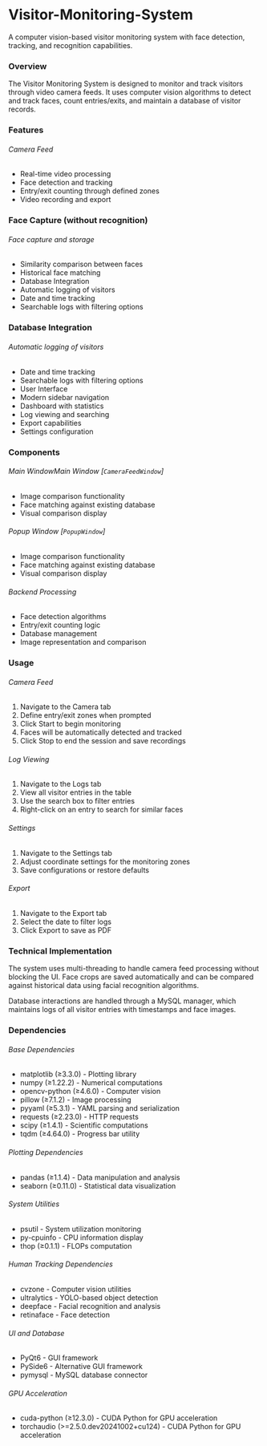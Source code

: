 # Visitor-Monitoring-System
A computer vision-based visitor monitoring system with face detection, tracking, and recognition capabilities.

### Overview
The Visitor Monitoring System is designed to monitor and track visitors through video camera feeds. It uses computer vision algorithms to detect and track faces, count entries/exits, and maintain a database of visitor records.

### Features
###### Camera Feed

- Real-time video processing
- Face detection and tracking
- Entry/exit counting through defined zones
- Video recording and export

### Face Capture (without recognition)
###### Face capture and storage

- Similarity comparison between faces
- Historical face matching
- Database Integration
- Automatic logging of visitors
- Date and time tracking
- Searchable logs with filtering options

### Database Integration
###### Automatic logging of visitors

- Date and time tracking
- Searchable logs with filtering options
- User Interface
- Modern sidebar navigation
- Dashboard with statistics
- Log viewing and searching
- Export capabilities
- Settings configuration

### Components
###### Main WindowMain Window [`CameraFeedWindow`]
- Image comparison functionality
- Face matching against existing database
- Visual comparison display

###### Popup Window [`PopupWindow`]
- Image comparison functionality
- Face matching against existing database
- Visual comparison display

###### Backend Processing
- Face detection algorithms
- Entry/exit counting logic
- Database management
- Image representation and comparison

### Usage
###### Camera Feed
1. Navigate to the Camera tab
2. Define entry/exit zones when prompted
3. Click Start to begin monitoring
4. Faces will be automatically detected and tracked
5. Click Stop to end the session and save recordings

###### Log Viewing
1. Navigate to the Logs tab
2. View all visitor entries in the table
3. Use the search box to filter entries
4. Right-click on an entry to search for similar faces

###### Settings
1. Navigate to the Settings tab
2. Adjust coordinate settings for the monitoring zones
3. Save configurations or restore defaults

###### Export
1. Navigate to the Export tab
2. Select the date to filter logs
3. Click Export to save as PDF

### Technical Implementation
The system uses multi-threading to handle camera feed processing without blocking the UI. Face crops are saved automatically and can be compared against historical data using facial recognition algorithms.

Database interactions are handled through a MySQL manager, which maintains logs of all visitor entries with timestamps and face images.

### Dependencies
###### Base Dependencies
- matplotlib (≥3.3.0) - Plotting library
- numpy (≥1.22.2) - Numerical computations
- opencv-python (≥4.6.0) - Computer vision
- pillow (≥7.1.2) - Image processing
- pyyaml (≥5.3.1) - YAML parsing and serialization
- requests (≥2.23.0) - HTTP requests
- scipy (≥1.4.1) - Scientific computations
- tqdm (≥4.64.0) - Progress bar utility

###### Plotting Dependencies
- pandas (≥1.1.4) - Data manipulation and analysis
- seaborn (≥0.11.0) - Statistical data visualization

###### System Utilities
- psutil - System utilization monitoring
- py-cpuinfo - CPU information display
- thop (≥0.1.1) - FLOPs computation

###### Human Tracking Dependencies
- cvzone - Computer vision utilities
- ultralytics - YOLO-based object detection
- deepface - Facial recognition and analysis
- retinaface - Face detection

###### UI and Database
- PyQt6 - GUI framework
- PySide6 - Alternative GUI framework
- pymysql - MySQL database connector

###### GPU Acceleration
- cuda-python (≥12.3.0) - CUDA Python for GPU acceleration
- torchaudio (>=2.5.0.dev20241002+cu124) - CUDA Python for GPU acceleration
